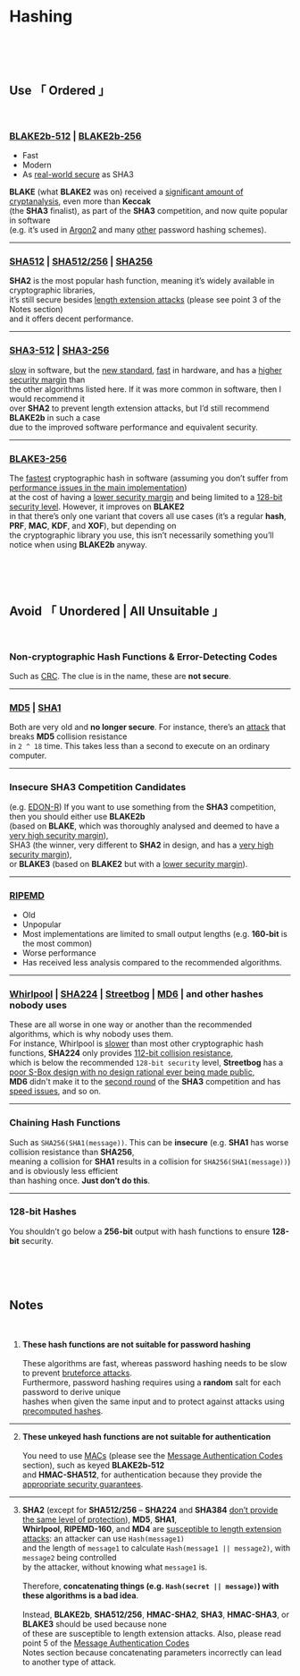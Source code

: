 [ General Hashing ]: https://doc.libsodium.org/hashing/generic_hashing
[ IRL Secure ]: https://eprint.iacr.org/2019/1492.pdf
[ Significant Analysis ]: https://nvlpubs.nist.gov/nistpubs/ir/2012/NIST.IR.7896.pdf
[ Introduction ]: https://www.rfc-editor.org/rfc/rfc9106.html#name-introduction
[ Blake2 ]: https://www.blake2.net/#us
[ SHA Comparison ]: https://en.wikipedia.org/wiki/SHA-2#Comparison_of_SHA_functions
[ Length Extension Attack ]: https://en.wikipedia.org/wiki/Length_extension_attack
[ SHA 3 Comparison ]: https://en.wikipedia.org/wiki/SHA-3#Comparison_of_SHA_functions
[ Slow SHA3 ]: https://www.imperialviolet.org/2017/05/31/skipsha3.html
[ New Standard ]: https://www.nist.gov/publications/sha-3-standard-permutation-based-hash-and-extendable-output-functions
[ Fast SHA3 ]: https://keccak.team/2017/is_sha3_slow.html
[ Security Margin ]: https://eprint.iacr.org/2012/421.pdf
[ Blake3 ]: https://github.com/BLAKE3-team/BLAKE3#readme
[ Blake3 Implementation ]: https://github.com/BLAKE3-team/BLAKE3/issues/31
[ Blake3 Specs ]: https://github.com/BLAKE3-team/BLAKE3-specs/blob/master/blake3.pdf
[ SHA3 Candidates ]: https://eprint.iacr.org/2009/378.pdf
[ Cycling Redundancy ]: https://en.wikipedia.org/wiki/Cyclic_redundancy_check
[ MD5 ]: https://en.wikipedia.org/wiki/MD5
[ SHA1 ]: https://en.wikipedia.org/wiki/SHA-1
[ MD5 Collision ]: https://eprint.iacr.org/2013/170.pdf
[ RIPEMD ]: https://en.wikipedia.org/wiki/RIPEMD
[ Whirlpool ]: https://en.wikipedia.org/wiki/Whirlpool_(hash_function)
[ Streetbog ]: https://en.wikipedia.org/wiki/Streebog
[ MD6 ]: https://en.wikipedia.org/wiki/MD6
[ Benchmark ]: https://www.cryptopp.com/benchmarks.html
[ S-Box Design ]: https://eprint.iacr.org/2016/071.pdf
[ Password Cracking ]: https://en.wikipedia.org/wiki/Password_cracking
[ Rainbow Tables ]: https://en.wikipedia.org/wiki/Rainbow_table
[ MAC ]: https://en.wikipedia.org/wiki/Message_authentication_code
[ MAC Security ]: https://en.wikipedia.org/wiki/Message_authentication_code#Security
[ SHA3 ]: https://competitions.cr.yp.to/sha3.html



# Hashing

<br>
<br>
<br>

## Use 「 Ordered 」

<br>

### [BLAKE2b-512][ General Hashing ] | [BLAKE2b-256][ General Hashing ]

- Fast
- Modern
- As [real-world secure][ IRL Secure ] as SHA3

**BLAKE** (what **BLAKE2** was on) received a [significant amount of cryptanalysis][ Significant Analysis ], even more than **Keccak**<br>
(the **SHA3** finalist), as part of the **SHA3** competition, and now quite popular in software<br>
(e.g. it’s used in [Argon2][ Introduction ] and many [other][ Blake2 ] password hashing schemes).

---

### [SHA512][ SHA Comparison ] | [SHA512/256][ SHA Comparison ] | [SHA256][ SHA Comparison ]

**SHA2** is the most popular hash function, meaning it’s widely available in cryptographic libraries,<br>
it’s still secure besides [length extension attacks][ Length Extension Attack ] (please see point 3 of the Notes section)<br>
and it offers decent performance.

---

### [SHA3-512][ SHA 3 Comparison  ] | [SHA3-256][ SHA 3 Comparison  ]

[slow][ Slow SHA3 ] in software, but the [new standard][ New Standard ], [fast][ Fast SHA3 ] in hardware, and has a [higher security margin][ Security Margin ] than<br>
the other algorithms listed here. If it was more common in software, then I would recommend it<br>
over **SHA2** to prevent length extension attacks, but I’d still recommend **BLAKE2b** in such a case<br>
due to the improved software performance and equivalent security.

---

### [BLAKE3-256][ Blake3 ]

The [fastest][ Blake3 Specs ] cryptographic hash in software (assuming you don’t suffer from [performance issues in the main implementation][ Blake3 Implementation ])<br>
at the cost of having a [lower security margin][ Blake3 Specs ] and being limited to a [128-bit security level][ Blake3 Specs ]. However, it improves on **BLAKE2**<br>
in that there’s only one variant that covers all use cases (it’s a regular **hash**, **PRF**, **MAC**, **KDF**, and **XOF**), but depending on<br>
the cryptographic library you use, this isn’t necessarily something you’ll notice when using **BLAKE2b** anyway.


<br>
<br>
<br>

## Avoid 「 Unordered | All Unsuitable 」

<br>

### **Non-cryptographic** Hash Functions & Error-Detecting Codes

Such as [CRC][ Cycling Redundancy ]. The clue is in the name, these are **not secure**.

---

### [MD5][ MD5 ] | [SHA1][ SHA1 ]

Both are very old and **no longer secure**. For instance, there’s an [attack][ MD5 Collision ] that breaks **MD5** collision resistance<br>
in `2 ^ 18` time. This takes less than a second to execute on an ordinary computer.

---

### **Insecure** SHA3 Competition Candidates

(e.g. [EDON-R][ SHA3 Candidates ]) If you want to use something from the **SHA3** competition, then you should either use **BLAKE2b**<br>
(based on **BLAKE**, which was thoroughly analysed and deemed to have a [very high security margin][ Significant Analysis ]),<br>
SHA3 (the winner, very different to **SHA2** in design, and has a [very high security margin][ Significant Analysis ]),<br>
or **BLAKE3** (based on **BLAKE2** but with a [lower security margin][ Blake3 Specs ]).

---

### [RIPEMD][ RIPEMD ]

- Old
- Unpopular
- Most implementations are limited to small output lengths (e.g. **160-bit** is the most common)
- Worse performance
- Has received less analysis compared to the recommended algorithms.

---

### [Whirlpool][ Whirlpool ] | [SHA224][ SHA Comparison ] | [Streetbog][ Streetbog ] | [MD6][ MD6 ] | and other hashes nobody uses

These are all worse in one way or another than the recommended algorithms, which is why nobody uses them.<br>
For instance, Whirlpool is [slower][ Benchmark ] than most other cryptographic hash functions, **SHA224** only provides [112-bit collision resistance][ SHA Comparison ],<br>
which is below the recommended `128-bit security` level, **Streetbog** has a [poor S-Box design with no design rational ever being made public][ S-Box Design ],<br>
**MD6** didn't make it to the [second round][ SHA3 ] of the **SHA3** competition and has [speed issues][ MD6 ], and so on.

---

### Chaining Hash Functions

Such as `SHA256(SHA1(message))`. This can be **insecure** (e.g. **SHA1** has worse collision resistance than **SHA256**,<br>
    meaning a collision for **SHA1** results in a collision for `SHA256(SHA1(message))`) and is obviously less efficient<br>
    than hashing once. **Just don’t do this**.

---

### 128-bit Hashes

You shouldn’t go below a **256-bit** output with hash functions to ensure **128-bit** security.


<br>
<br>
<br>

## Notes

<br>

1. **These hash functions are not suitable for password hashing**<br><br>
These algorithms are fast, whereas password hashing needs to be slow to prevent [bruteforce attacks][ Password Cracking ].<br>
Furthermore, password hashing requires using a **random** salt for each password to derive unique<br>
hashes when given the same input and to protect against attacks using [precomputed hashes][ Rainbow Tables ].

---

2. **These unkeyed hash functions are not suitable for authentication**<br><br>
You need to use [MACs][ MAC ] (please see the [Message Authentication Codes](./Message%20Authentication) section), such as keyed **BLAKE2b-512**<br>
and **HMAC-SHA512**, for authentication because they provide the [appropriate security guarantees][ MAC Security ].

---

3. **SHA2** (except for **SHA512/256** – **SHA224** and **SHA384** [don’t provide the same level of protection][ SHA Comparison ]), **MD5**, **SHA1**,<br>**Whirlpool**, **RIPEMD-160**, and **MD4** are [susceptible to length extension attacks][ Length Extension Attack ]: an attacker can use `Hash(message1)`<br>
and the length of `message1` to calculate `Hash(message1 || message2)`, with `message2` being controlled<br>
by the attacker, without knowing what `message1` is.<br><br>
Therefore, **concatenating things (e.g. `Hash(secret || message)`) with these algorithms is a bad idea**.<br><br>
Instead, **BLAKE2b**, **SHA512/256**, **HMAC-SHA2**, **SHA3**, **HMAC-SHA3**, or **BLAKE3** should be used because none<br>
of these are susceptible to length extension attacks. Also, please read point 5 of the [Message Authentication Codes](./Message%20Authentication)<br>
Notes section because concatenating parameters incorrectly can lead to another type of attack.
